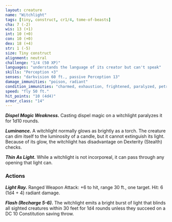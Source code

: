 ```yaml
---
layout: creature
name: "Witchlight"
tags: [tiny, construct, cr1/4, tome-of-beasts]
cha: 7 (-2)
wis: 13 (+1)
int: 10 (+0)
con: 10 (+0)
dex: 18 (+4)
str: 1 (-5)
size: Tiny construct
alignment: neutral
challenge: "1/4 (50 XP)"
languages: "understands the language of its creator but can't speak"
skills: "Perception +3"
senses: "darkvision 60 ft., passive Perception 13"
damage_immunities: "poison, radiant"
condition_immunities: "charmed, exhaustion, frightened, paralyzed, petrified, poisoned"
speed: "fly 50 ft."
hit_points: "10 (4d4)"
armor_class: "14"
---
```


***Dispel Magic Weakness.*** Casting dispel magic on a witchlight paralyzes it for 1d10 rounds.

***Luminance.*** A witchlight normally glows as brightly as a torch. The creature can dim itself to the luminosity of a candle, but it cannot extinguish its light. Because of its glow, the witchlight has disadvantage on Dexterity (Stealth) checks.

***Thin As Light.*** While a witchlight is not incorporeal, it can pass through any opening that light can.

### Actions

***Light Ray.*** Ranged Weapon Attack: +6 to hit, range 30 ft., one target. Hit: 6 (1d4 + 4) radiant damage.

***Flash (Recharge 5-6).*** The witchlight emits a bright burst of light that blinds all sighted creatures within 30 feet for 1d4 rounds unless they succeed on a DC 10 Constitution saving throw.

